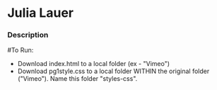 # Julia Lauer

### Description

#To Run:

- Download index.html to a local folder (ex - "Vimeo")
- Download pg1style.css to a local folder WITHIN the original folder ("Vimeo"). Name this folder "styles-css".